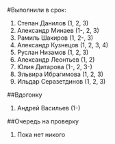 #Выполнили в срок:
1. Степан Данилов (1, 2, 3)
2. Александр Минаев (1-, 2, 3)
3. Рамиль Шакиров (1, 2-, 3)
4. Александр Кузнецов (1, 2, 3, 4)
5. Руслан Низамов (1, 2, 3)
6. Александр Леонтьев (1, 2)
7. Юлия Дитарова (1-, 2, 3-)
8. Эльвира Ибрагимова (1, 2, 3)
9. Ильдар Серазетдинов (1, 2, 3)

##Вдогонку
1. Андрей Васильев (1-)

##Очередь на проверку
1. Пока нет никого